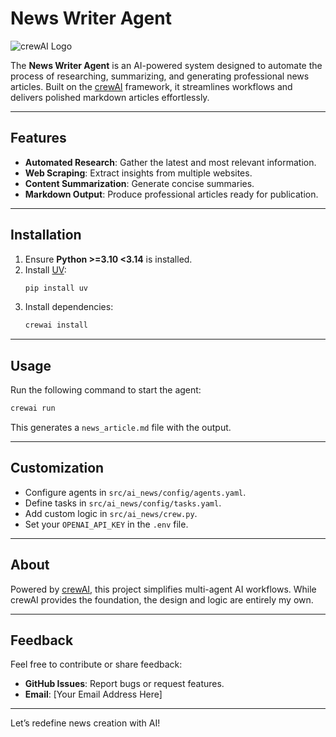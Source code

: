 # News Writer Agent

![crewAI Logo](https://crewai.com/logo.png)

The **News Writer Agent** is an AI-powered system designed to automate the process of researching, summarizing, and generating professional news articles. Built on the [crewAI](https://crewai.com) framework, it streamlines workflows and delivers polished markdown articles effortlessly.

---

## Features

- **Automated Research**: Gather the latest and most relevant information.
- **Web Scraping**: Extract insights from multiple websites.
- **Content Summarization**: Generate concise summaries.
- **Markdown Output**: Produce professional articles ready for publication.

---

## Installation

1. Ensure **Python >=3.10 <3.14** is installed.
2. Install [UV](https://docs.astral.sh/uv/):
   ```bash
   pip install uv
   ```
3. Install dependencies:
   ```bash
   crewai install
   ```

---

## Usage

Run the following command to start the agent:

```bash
crewai run
```

This generates a `news_article.md` file with the output.

---

## Customization

- Configure agents in `src/ai_news/config/agents.yaml`.
- Define tasks in `src/ai_news/config/tasks.yaml`.
- Add custom logic in `src/ai_news/crew.py`.
- Set your `OPENAI_API_KEY` in the `.env` file.

---

## About

Powered by [crewAI](https://crewai.com), this project simplifies multi-agent AI workflows. While crewAI provides the foundation, the design and logic are entirely my own.

---

## Feedback

Feel free to contribute or share feedback:

- **GitHub Issues**: Report bugs or request features.
- **Email**: [Your Email Address Here]

---

Let’s redefine news creation with AI!